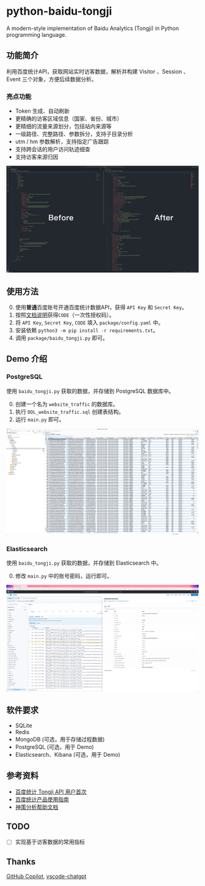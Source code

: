 # python-baidu-tongji

A modern-style implementation of Baidu Analytics (Tongji) in Python programming language.


## 功能简介

利用百度统计API，获取网站实时访客数据，解析并构建 Visitor 、Session 、Event 三个对象，方便后续数据分析。

### 亮点功能
- Token 生成、自动刷新
- 更精确的访客区域信息（国家、省份、城市）
- 更精细的流量来源划分，包括站内来源等
- 一级路径、完整路径、参数拆分，支持子目录分析
- utm / hm 参数解析，支持指定广告跟踪
- 支持跨会话的用户访问轨迹细查
- 支持访客来源归因

![Screenshot.png](Screenshot.png)


## 使用方法

0. 使用**普通**百度账号开通百度统计数据API，获得 `API Key` 和 `Secret Key`。
1. 按照[文档说明](https://tongji.baidu.com/api/manual/Chapter2/openapi.html)获得`CODE`（一次性授权码）。
2. 将 `API Key`, `Secret Key`, `CODE` 填入 `package/config.yaml` 中。
3. 安装依赖 `python3 -m pip install -r requirements.txt`。
4. 调用 `package/baidu_tongji.py` 即可。


## Demo 介绍

### PostgreSQL

使用 `baidu_tongji.py` 获取的数据，并存储到 PostgreSQL 数据库中。

0. 创建一个名为 `website_traffic` 的数据库。
1. 执行 `DDL_website_traffic.sql` 创建表结构。
2. 运行 `main.py` 即可。

![PostgreSQL](demo/PostgreSQL/Screenshot.png)

### Elasticsearch

使用 `baidu_tongji.py` 获取的数据，并存储到 Elasticsearch 中。

0. 修改 `main.py` 中的账号密码，运行即可。

![Elasticsearch](demo/Elasticsearch/Screenshot.png)


## 软件要求
- SQLite
- Redis
- MongoDB (可选，用于存储过程数据)
- PostgreSQL (可选，用于 Demo)
- Elasticsearch、Kibana (可选，用于 Demo)


## 参考资料
- [百度统计 Tongji API 用户首次](https://tongji.baidu.com/api/manual/)
- [百度统计产品使用指南](https://tongji.baidu.com/holmes/Analytics/%E4%BA%A7%E5%93%81%E4%BD%BF%E7%94%A8%E6%8C%87%E5%8D%97/%E6%A6%82%E8%A7%88/%E6%B5%81%E9%87%8F%E5%88%86%E6%9E%90/%E5%AE%9E%E6%97%B6%E8%AE%BF%E5%AE%A2/)
- [神策分析帮助文档](https://manual.sensorsdata.cn/sa/latest/tech_sdk_all_preset_properties-89620676.html)


## TODO
- [ ] 实现基于访客数据的常用指标


## Thanks
[GitHub Copilot](https://github.com/features/copilot), [vscode-chatgpt](https://github.com/gencay/vscode-chatgpt)
